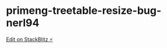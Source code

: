 # primeng-treetable-resize-bug-nerl94

[Edit on StackBlitz ⚡️](https://stackblitz.com/edit/primeng-treetable-resize-bug-nerl94)
